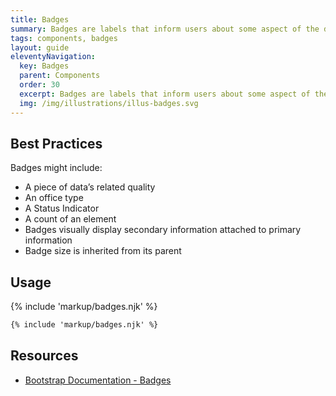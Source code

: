 ```yaml
---
title: Badges
summary: Badges are labels that inform users about some aspect of the data, such as the count of related items.
tags: components, badges
layout: guide
eleventyNavigation:
  key: Badges
  parent: Components
  order: 30
  excerpt: Badges are labels that inform users about some aspect of the data, such as the count of related items.
  img: /img/illustrations/illus-badges.svg
---
```

  
## Best Practices
Badges might include:
- A piece of data’s related quality
- An office type
- A Status Indicator
- A count of an element
- Badges visually display secondary information attached to primary information
- Badge size is inherited from its parent

## Usage

{% include 'markup/badges.njk' %}

``` html
{% include 'markup/badges.njk' %}
```

## Resources
* <a href="https://getbootstrap.com/docs/4.5/components/badge/" target="_blank">Bootstrap Documentation - Badges</a>
